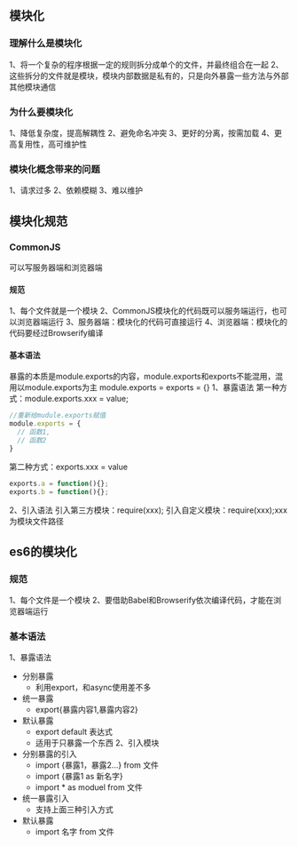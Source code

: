 ## 模块化
### 理解什么是模块化
1、将一个复杂的程序根据一定的规则拆分成单个的文件，并最终组合在一起
2、这些拆分的文件就是模块，模块内部数据是私有的，只是向外暴露一些方法与外部其他模块通信
### 为什么要模块化
1、降低复杂度，提高解耦性
2、避免命名冲突
3、更好的分离，按需加载
4、更高复用性，高可维护性
### 模块化概念带来的问题
1、请求过多
2、依赖模糊
3、难以维护
## 模块化规范
### CommonJS
可以写服务器端和浏览器端
#### 规范
1、每个文件就是一个模块
2、CommonJS模块化的代码既可以服务端运行，也可以浏览器端运行
3、服务器端：模块化的代码可直接运行
4、浏览器端：模块化的代码要经过Browserify编译
#### 基本语法
暴露的本质是module.exports的内容，module.exports和exports不能混用，混用以module.exports为主
module.exports = exports = {}
1、暴露语法
第一种方式：module.exports.xxx = value;
```javascript
//重新给mudule.exports赋值
module.exports = {
  // 函数1,
  // 函数2
}
```
第二种方式：exports.xxx = value
```javascript
exports.a = function(){};
exports.b = function(){};
```
2、引入语法
引入第三方模块：require(xxx);
引入自定义模块：require(xxx);xxx为模块文件路径

## es6的模块化
### 规范
1、每个文件是一个模块
2、要借助Babel和Browserify依次编译代码，才能在浏览器端运行
### 基本语法
1、暴露语法
- 分别暴露
  - 利用export，和async使用差不多
- 统一暴露
  - export{暴露内容1,暴露内容2}
- 默认暴露
  - export default 表达式
  - 适用于只暴露一个东西
2、引入模块
- 分别暴露的引入
  - import {暴露1，暴露2...} from 文件
  - import {暴露1 as 新名字}
  - import * as moduel from 文件
- 统一暴露引入
  - 支持上面三种引入方式
- 默认暴露
  - import 名字 from 文件


